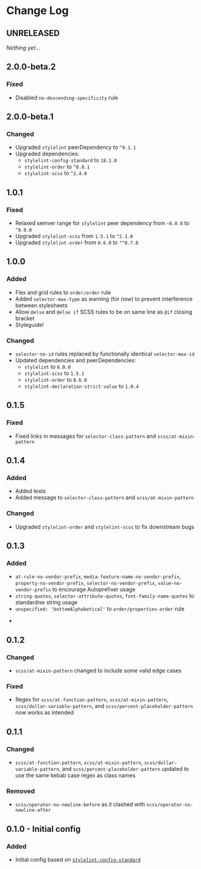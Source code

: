 # Change Log

## UNRELEASED

_Nothing yet..._

## 2.0.0-beta.2
### Fixed
- Disabled `no-descending-specificity` rule

## 2.0.0-beta.1
### Changed
- Upgraded `stylelint` peerDependency to `^9.1.1`
- Upgraded dependencies:
  - `stylelint-config-standard` to `18.1.0`
  - `stylelint-order` to `^0.8.1`
  - `stylelint-scss` to `^2.4.0`

## 1.0.1
### Fixed
- Relaxed semver range for `stylelint` peer dependency from `~8.0.0` to `^8.0.0`
- Upgraded `stylelint-scss` from `1.5.1` to `^2.1.0`
- Upgraded `stylelint-order` from `0.6.0` to `"^0.7.0`

## 1.0.0
### Added
- Flex and grid rules to `order/order` rule
- Added `selector-max-type` as warning (for now) to prevent interference between stylesheets
- Allow `@else` and `@else if` SCSS rules to be on same line as `@if` closing bracket
- Styleguide!

### Changed
- `selector-no-id` rules replaced by functionally identical `selector-max-id`
- Updated dependencies and peerDependencies:
  - `stylelint` to `8.0.0`
  - `stylelint-scss` to `1.5.1`
  - `stylelint-order` to `0.6.0`
  - `stylelint-declaration-strict-value` to `1.0.4`

## 0.1.5
### Fixed
- Fixed links in messages for `selector-class-pattern` and `scss/at-mixin-pattern`

## 0.1.4
### Added
- Added tests
- Added message to `selector-class-pattern` and `scss/at-mixin-pattern`

### Changed
- Upgraded `stylelint-order` and `stylelint-scss` to fix downstream bugs

## 0.1.3
### Added
- `at-rule-no-vendor-prefix`, `media-feature-name-no-vendor-prefix`, `property-no-vendor-prefix`, `selector-no-vendor-prefix`, `value-no-vendor-prefix` to encourage Autoprefixer usage
- `string-quotes`, `selector-attribute-quotes`, `font-family-name-quotes` to standardise string usage
- `unspecified: 'bottomAlphabetical'` to `order/properties-order` rule
+
## 0.1.2
### Changed
- `scss/at-mixin-pattern` changed to include some valid edge cases

### Fixed
- Regex for `scss/at-function-pattern`, `scss/at-mixin-pattern`, `scss/dollar-variable-pattern`, and `scss/percent-placeholder-pattern` now works as intended

## 0.1.1
### Changed
- `scss/at-function-pattern`, `scss/at-mixin-pattern`, `scss/dollar-variable-pattern`, and `scss/percent-placeholder-pattern` updated to use the same kebab case regex as class names
### Removed
- `scss/operator-no-newline-before` as it clashed with `scss/operator-no-newline-after`

## 0.1.0 - Initial config
### Added
- Initial config based on [`stylelint-config-standard`](https://www.npmjs.com/package/stylelint-config-standard)
